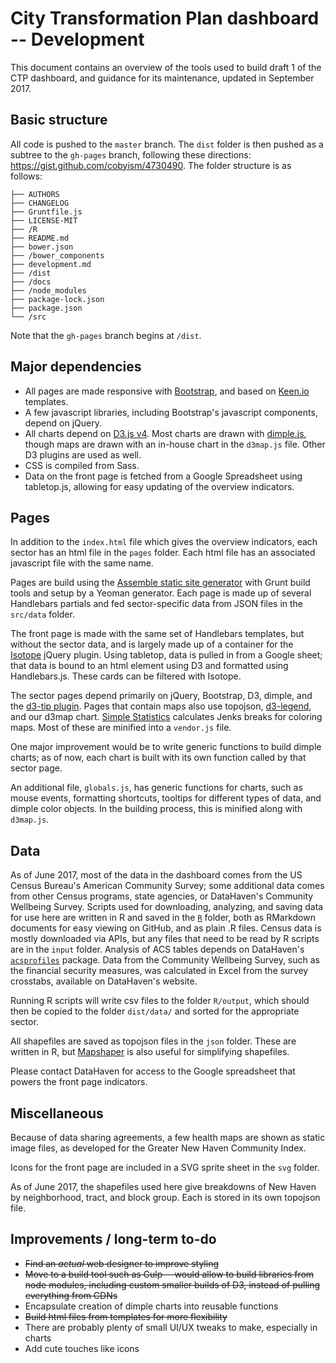 # City Transformation Plan dashboard -- Development

This document contains an overview of the tools used to build draft 1 of the CTP dashboard, and guidance for its maintenance, updated in September 2017.

## Basic structure

All code is pushed to the `master` branch. The `dist` folder is then pushed as a subtree to the `gh-pages` branch, following these directions: https://gist.github.com/cobyism/4730490. The folder structure is as follows:

```
├── AUTHORS
├── CHANGELOG
├── Gruntfile.js
├── LICENSE-MIT
├── /R
├── README.md
├── bower.json
├── /bower_components
├── development.md
├── /dist
├── /docs
├── /node_modules
├── package-lock.json
├── package.json
└── /src
```

Note that the `gh-pages` branch begins at `/dist`.

## Major dependencies

* All pages are made responsive with [Bootstrap](http://getbootstrap.com/), and based on [Keen.io](https://github.com/keen/dashboards) templates.
* A few javascript libraries, including Bootstrap's javascript components, depend on jQuery.
* All charts depend on [D3.js v4](https://github.com/d3/d3). Most charts are drawn with [dimple.js](https://github.com/PMSI-AlignAlytics/dimple), though maps are drawn with an in-house chart in the `d3map.js` file. Other D3 plugins are used as well.
* CSS is compiled from Sass.
* Data on the front page is fetched from a Google Spreadsheet using tabletop.js, allowing for easy updating of the overview indicators.

## Pages

In addition to the `index.html` file which gives the overview indicators, each sector has an html file in the `pages` folder. Each html file has an associated javascript file with the same name.

Pages are build using the [Assemble static site generator](http://assemble.io/) with Grunt build tools and setup by a Yeoman generator. Each page is made up of several Handlebars partials and fed sector-specific data from JSON files in the `src/data` folder.

The front page is made with the same set of Handlebars templates, but without the sector data, and is largely made up of a container for the [Isotope](https://isotope.metafizzy.co/) jQuery plugin. Using tabletop, data is pulled in from a Google sheet; that data is bound to an html element using D3 and formatted using Handlebars.js. These cards can be filtered with Isotope.

The sector pages depend primarily on jQuery, Bootstrap, D3, dimple, and the [d3-tip plugin](https://github.com/Caged/d3-tip). Pages that contain maps also use topojson, [d3-legend](http://d3-legend.susielu.com/), and our d3map chart. [Simple Statistics](https://simplestatistics.org/) calculates Jenks breaks for coloring maps. Most of these are minified into a `vendor.js` file.

One major improvement would be to write generic functions to build dimple charts; as of now, each chart is built with its own function called by that sector page.

An additional file, `globals.js`, has generic functions for charts, such as mouse events, formatting shortcuts, tooltips for different types of data, and dimple color objects. In the building process, this is minified along with `d3map.js`.

## Data

As of June 2017, most of the data in the dashboard comes from the US Census Bureau's American Community Survey; some additional data comes from other Census programs, state agencies, or DataHaven's Community Wellbeing Survey. Scripts used for downloading, analyzing, and saving data for use here are written in R and saved in the [`R`](R) folder, both as RMarkdown documents for easy viewing on GitHub, and as plain .R files. Census data is mostly downloaded via APIs, but any files that need to be read by R scripts are in the `input` folder. Analysis of ACS tables depends on DataHaven's [`acsprofiles`](https://github.com/CT-Data-Haven/acsprofiles) package. Data from the Community Wellbeing Survey, such as the financial security measures, was calculated in Excel from the survey crosstabs, available on DataHaven's website.

Running R scripts will write csv files to the folder `R/output`, which should then be copied to the folder `dist/data/` and sorted for the appropriate sector.

All shapefiles are saved as topojson files in the `json` folder. These are written in R, but [Mapshaper](http://mapshaper.org/) is also useful for simplifying shapefiles.

Please contact DataHaven for access to the Google spreadsheet that powers the front page indicators.

## Miscellaneous

Because of data sharing agreements, a few health maps are shown as static image files, as developed for the Greater New Haven Community Index.

Icons for the front page are included in a SVG sprite sheet in the `svg` folder.

As of June 2017, the shapefiles used here give breakdowns of New Haven by neighborhood, tract, and block group. Each is stored in its own topojson file.

## Improvements / long-term to-do

* ~~Find an *actual* web designer to improve styling~~
* ~~Move to a build tool such as Gulp---would allow to build libraries from node modules, including custom smaller builds of D3, instead of pulling everything from CDNs~~
* Encapsulate creation of dimple charts into reusable functions
* ~~Build html files from templates for more flexibility~~
* There are probably plenty of small UI/UX tweaks to make, especially in charts
* Add cute touches like icons
